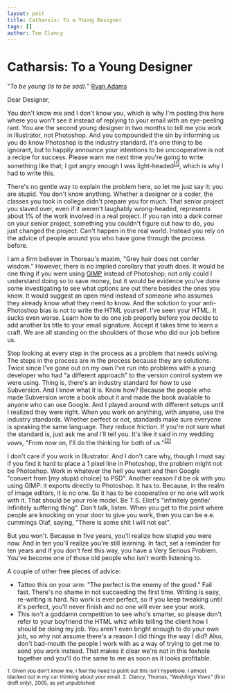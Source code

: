 ```yaml
---
layout: post
title: Catharsis: To a Young Designer
tags: []
author: Tom Clancy
---
```


# Catharsis: To a Young Designer

"<em>To be young (is to be sad).</em>" <a href="http://www.youtube.com/watch?v=EawSJUF6Lng&feature=related">Ryan Adams</a>

Dear Designer,

You don't know me and I don't know you, which is why I'm posting this here where you won't see it instead of replying to your email with an eye-peeling rant. You are the second young designer in two months to tell me you work in Illustrator, not Photoshop. And you compounded the sin by informing us you do know Photoshop is the industry standard. It's one thing to be ignorant, but to happily announce your intentions to be uncooperative is not a recipe for success. Please warn me next time you're going to write something like that; I got angry enough I was light-headed<sup><a href="#foot1">[1]</a></sup>, which is why I had to write this.

There's no gentle way to explain the problem here, so let me just say it: you are stupid. You don't know anything. Whether a designer or a coder, the classes you took in college didn't prepare you for much. That senior project you slaved over, even if it weren't laughably wrong-headed, represents about 1% of the work involved in a real project. If you ran into a dark corner on your senior project, something you couldn't figure out how to do, you just changed the project. Can't happen in the real world. Instead you rely on the advice of people around you who have gone through the process before.

I am a firm believer in Thoreau's maxim, "Grey hair does not confer wisdom." However, there is no implied corollary that youth does. It would be one thing if you were using <a href="http://www.gimp.org/">GIMP</a> instead of Photoshop; not only could I understand doing so to save money, but it would be evidence you've done some investigating to see what options are out there besides the ones you know. It would suggest an open mind instead of someone who assumes they already know what they need to know. And the solution to your anti-Photoshop bias is not to write the HTML yourself. I've seen your HTML. It sucks even worse. Learn how to do one job properly before you decide to add another bs title to your email signature. Accept it takes time to learn a craft. We are all standing on the shoulders of those who did our job before us.

Stop looking at every step in the process as a problem that needs solving. The steps in the process are in the process because they are solutions. Twice since I've gone out on my own I've run into problems with a young developer who had "a different approach" to the version control system we were using. Thing is, there's an industry standard for how to use Subversion. And I know what it is. Know how? Because the people who made Subversion wrote a book about it and made the book available to anyone who can use Google. And I played around with different setups until I realized they were right. When you work on anything, with anyone, use the industry standards. Whether perfect or not, standards make sure everyone is speaking the same language. They reduce friction. If you're not sure what the standard is, just ask me and I'll tell you. It's like it said in my wedding vows, "From now on, I'll do the thinking for both of us."<sup><a href="#foot2">[2]</a></sup>

I don't care if you work in Illustrator. And I don't care why, though I must say if you find it hard to place a 1 pixel line in Photoshop, the problem might not be Photoshop. Work in whatever the hell you want and then Google "convert from [my stupid choice] to PSD". Another reason I'd be ok with you using GIMP: it exports directly to Photoshop. It has to. Because, in the realm of image editors, it is no one. So it has to be cooperative or no one will work with it. That should be your role model. Be T.S. Eliot's "infinitely gentle/ Infinitely suffering thing". Don't talk, listen. When you get to the point where people are knocking on your door to give you work, then you can be e.e. cummings Olaf, saying, "There is some shit I will not eat".

But you won't. Because in five years, you'll realize how stupid you were now. And in ten you'll realize you're still learning. In fact, set a reminder for ten years and if you don't feel this way, you have a Very Serious Problem. You've become one of those old people who isn't worth listening to. 

A couple of other free pieces of advice:
<ul>
	<li>Tattoo this on your arm: "The perfect is the enemy of the good." Fail fast. There's no shame in not succeeding the first time. Writing is easy, re-writing is hard. No work is ever perfect, so if you keep tweaking until it's perfect, you'll never finish and no one will ever see your work.</li>
	<li>This isn't a goddamn competition to see who's smarter, so please don't refer to your boyfriend the HTML whiz while telling the client how I should be doing my job. You aren't even bright enough to do your own job, so why not assume there's a reason I did things the way I did? Also, don't bad-mouth the people I work with as a way of trying to get me to send you work instead. That makes it clear we're not in this foxhole together and you'll do the same to me as soon as it looks profitable.</li>
</ul>

<small><span id="foot1">1.</span> Given you don't know me, I feel the need to point out this isn't hyperbole. I almost blacked out in my car thinking about your email.
<span id="foot2">2.</span> Clancy, Thomas, <em>"Weddings Vows"</em> (first draft only), 2005, as yet unpublished</small>
